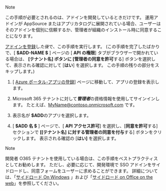 
> [!NOTE]
> この手順が必要とされるのは、アドインを開発しているときだけです。 運用アドインが AppSource またはアプリカタログに展開されている場合、ユーザーはそのアドインを個別に信頼するか、管理者が組織のインストール時に同意することになります。

[アドインを登録](../develop/register-sso-add-in-aad-v2.md)し*た後*で、この手順を実行します。 (この手順を完了したばかりで、[ **$ADD-NAME $** ] ページの [ **API の権限**] タブがブラウザーで開かれている場合は、 **[テナント名] ボタンに [管理者の同意を許可**する] ボタンを選択して、表示される確認に対して [**はい**] を選択します。 この手順の残りの部分をスキップします。)

1. [ [Azure ポータル-アプリの登録](https://go.microsoft.com/fwlink/?linkid=2083908)] ページに移動して、アプリの登録を表示します。

1. Microsoft 365 テナントに対して***管理者***の資格情報を使用してサインインします。 たとえば、MyName@contoso.onmicrosoft.com です。

1. 表示名が **$ADD**のアプリを選択します。

1. [ **$ADD 名 $** ] ページで、[ **API アクセス許可**] を選択し、[**同意を許可**する] セクションで **[[テナント名] に対する管理者の同意を付与**する] ボタンをクリックします。 表示される確認の [**はい]** を選択します。

> [!NOTE]
> 開発者 O365 テナントを使用している場合は、この手順をベストプラクティスとしてお勧めします。 ただし、必要に応じて、開発環境で SSO アドインをサイドロードし、同意フォームをユーザーに求めることができます。 詳細については、「[サイドロード On Windows](../testing/create-a-network-shared-folder-catalog-for-task-pane-and-content-add-ins.md) 」および「[サイドロード on Office on the web](../testing/sideload-office-add-ins-for-testing.md)」を参照してください。
